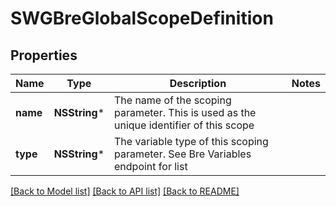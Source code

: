 # SWGBreGlobalScopeDefinition

## Properties
Name | Type | Description | Notes
------------ | ------------- | ------------- | -------------
**name** | **NSString*** | The name of the scoping parameter. This is used as the unique identifier of this scope | 
**type** | **NSString*** | The variable type of this scoping parameter. See Bre Variables endpoint for list | 

[[Back to Model list]](../README.md#documentation-for-models) [[Back to API list]](../README.md#documentation-for-api-endpoints) [[Back to README]](../README.md)


